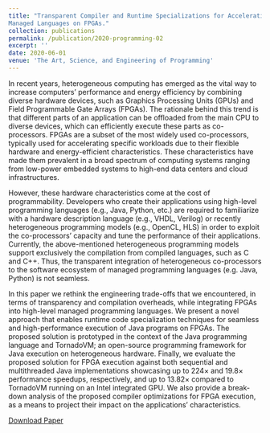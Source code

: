 ```yaml
---
title: "Transparent Compiler and Runtime Specializations for Accelerating
Managed Languages on FPGAs."
collection: publications
permalink: /publication/2020-programming-02
excerpt: ''
date: 2020-06-01
venue: 'The Art, Science, and Engineering of Programming'
---
```


In recent years, heterogeneous computing has emerged as the vital way to increase computers’ performance and energy efficiency by combining diverse hardware devices, such as Graphics Processing Units (GPUs) and Field Programmable Gate Arrays (FPGAs). The rationale behind this trend is that different parts of an application can be offloaded from the main CPU to diverse devices, which can efficiently execute these parts as co-processors. FPGAs are a subset of the most widely used co-processors, typically used for accelerating specific workloads due to their flexible hardware and energy-efficient characteristics. These characteristics have made them prevalent in a broad spectrum of computing systems ranging from low-power embedded systems to high-end data centers and cloud infrastructures.

However, these hardware characteristics come at the cost of programmability. Developers who create their applications using high-level programming languages (e.g., Java, Python, etc.) are required to familiarize with a hardware description language (e.g., VHDL, Verilog) or recently heterogeneous programming models (e.g., OpenCL, HLS) in order to exploit the co-processors’ capacity and tune the performance of their applications. Currently, the above-mentioned heterogeneous programming models support exclusively the compilation from compiled languages, such as C and C++. Thus, the transparent integration of heterogeneous co-processors to the software ecosystem of managed programming languages (e.g. Java, Python) is not seamless.

In this paper we rethink the engineering trade-offs that we encountered, in terms of transparency and compilation overheads, while integrating FPGAs into high-level managed programming languages. We present a novel approach that enables runtime code specialization techniques for seamless and high-performance execution of Java programs on FPGAs. The proposed solution is prototyped in the context of the Java programming language and TornadoVM; an open-source programming framework for Java execution on heterogeneous hardware. Finally, we evaluate the proposed solution for FPGA execution against both sequential and multithreaded Java implementations showcasing up to 224× and 19.8× performance speedups, respectively, and up to 13.82× compared to TornadoVM running on an Intel integrated GPU. We also provide a break-down analysis of the proposed compiler optimizations for FPGA execution, as a means to project their impact on the applications’ characteristics.

[Download Paper](https://arxiv.org/pdf/2010.16304v1.pdf)
